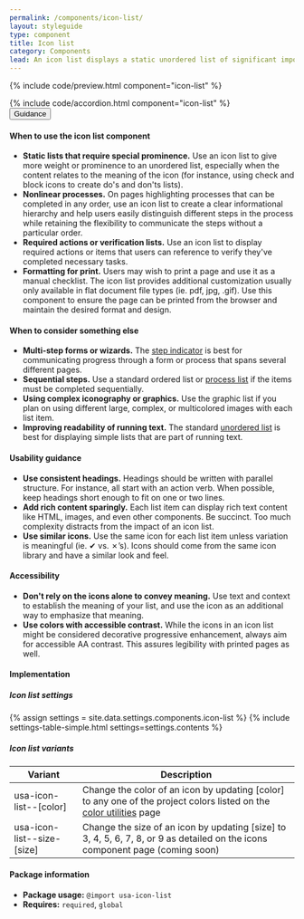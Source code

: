 ```yaml
---
permalink: /components/icon-list/
layout: styleguide
type: component
title: Icon list
category: Components
lead: An icon list displays a static unordered list of significant importance.
---
```


{% include code/preview.html component="icon-list" %}
<section class="site-component-section">
  {% include code/accordion.html component="icon-list" %}
  <div class="usa-accordion usa-accordion--bordered site-accordion-docs">
    <button class="usa-button-unstyled usa-accordion__button"
        aria-expanded="true" aria-controls="icon-list-docs">
      Guidance
    </button>
    <div id="icon-list-docs" aria-hidden="false" class="usa-accordion__content site-component-usage">
      <h4>When to use the icon list component</h4>
      <ul class="usa-content-list">
        <li>
          <strong>Static lists that require special prominence.</strong> Use an icon list to give more weight or prominence to an unordered list, especially when the content relates to the meaning of the icon (for instance, using check and block icons to create do's and don'ts lists).
        </li>
        <li>
          <strong>Nonlinear processes.</strong> On pages highlighting processes that can be completed in any order, use an icon list to create a clear informational hierarchy and help users easily distinguish different steps in the process while retaining the flexibility to communicate the steps without a particular order.
        </li>
        <li>
          <strong>Required actions or verification lists.</strong> Use an icon list to display required actions or items that users can reference to verify they've completed necessary tasks.
        </li>
        <li>
          <strong>Formatting for print.</strong> Users may wish to print a page and use it as a manual checklist. The icon list provides additional customization usually only available in flat document file types (ie. pdf, jpg, .gif).  Use this component to ensure the page can be printed from the browser and maintain the desired format and design.
        </li>
      </ul>
      <h4>When to consider something else</h4>
      <ul class="usa-content-list">
        <li>
          <strong>Multi-step forms or wizards.</strong> The <a href="{{ site.baseurl }}/components/step-indicator">step indicator</a> is best for communicating progress through a form or process that spans several different pages.
        </li>
        <li>
          <strong>Sequential steps.</strong> Use a standard ordered list or <a href="{{ site.baseurl }}/components/process-list">process list</a> if the items must be completed sequentially.
        </li>
        <li>
          <strong>Using complex iconography or graphics.</strong> Use the graphic list if you plan on using different large, complex, or multicolored images with each list item.
        </li>
        <li>
          <strong>Improving readability of running text.</strong> The standard <a href="{{ site.baseurl }}/typography/03-lists">unordered list</a> is best for displaying simple lists that are part of running text.
        </li>
      </ul>
      <h4>Usability guidance</h4>
      <ul class="usa-content-list">
        <li>
          <strong>Use consistent headings.</strong> Headings should be written with parallel structure.  For instance, all start with an action verb.  When possible, keep headings short enough to fit on one or two lines.
        </li>
        <li>
          <strong>Add rich content sparingly.</strong> Each list item can display rich text content like HTML, images, and even other components. Be succinct. Too much complexity distracts from the impact of an icon list.
        </li>
        <li>
          <strong>Use similar icons.</strong> Use the same icon for each list item unless variation is meaningful (ie. ✔︎ vs. ✗’s).  Icons should come from the same icon library and have a similar look and feel.
        </li>
      </ul>
      <h4 class="usa-heading">Accessibility</h4>
      <ul class="usa-content-list">
        <li>
          <strong>Don't rely on the icons alone to convey meaning.</strong> Use text and context to establish the meaning of your list, and use the icon as an additional way to emphasize that meaning.
        </li>
        <li>
          <strong>Use colors with accessible contrast.</strong> While the icons in an icon list might be considered decorative progressive enhancement, always aim for accessible AA contrast. This assures legibility with printed pages as well.
        </li>
      </ul>
      <h4 class="usa-heading">Implementation</h4>
      <h5 id="component-settings">Icon list settings</h5>
      {% assign settings = site.data.settings.components.icon-list %}
      {% include settings-table-simple.html
        settings=settings.contents
      %}
      <h5 id="component-variants">Icon list variants</h5>
      <table class="usa-table--borderless site-table-responsive site-table-simple" aria-labelledby="component-variants">
        <thead>
          <tr>
            <th scope="col" class="flex-6">Variant</th>
            <th scope="col" class="flex-6">Description</th>
          </tr>
        </thead>
        <tbody class="font-mono-2xs">
          <tr>
            <td data-title="Variant" class="flex-6">usa-icon-list--[color]</td>
            <td data-title="Description" class="flex-6">
              <span class="font-lang-3xs">Change the color of an icon by updating [color] to any one of the project colors listed on the <a href="{{ site.baseurl }}/utilities/color">color utilities</a> page</span>
            </td>
          </tr>
          <tr>
            <td data-title="Variant" class="flex-6">usa-icon-list--size-[size]</td>
            <td data-title="Description" class="flex-6">
              <span class="font-lang-3xs">Change the size of an icon by updating [size] to 3, 4, 5, 6, 7, 8, or 9 as detailed on the icons component page (coming soon)</span>
            </td>
          </tr>
        </tbody>
      </table>
      <h4 class="usa-heading">Package information</h4>
      <ul class="usa-content-list">
        <li>
          <strong>Package usage:</strong> <code>@import usa-icon-list</code>
        </li>
        <li>
          <strong>Requires:</strong> <code>required</code>, <code>global</code>
        </li>
      </ul>
    </div>
  </div>
</section>


